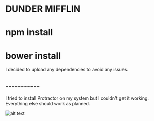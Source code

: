 # DUNDER MIFFLIN

# npm install

# bower install

I decided to upload any dependencies to avoid any issues.

## -----------

I tried to install Protractor on my system but I couldn't get it working.
Everything else should work as planned.

![alt text](https://www.dropbox.com/s/ej2f68mfhu18cln/Screenshot%202018-11-22%2011.18.13.png?dl=0)
